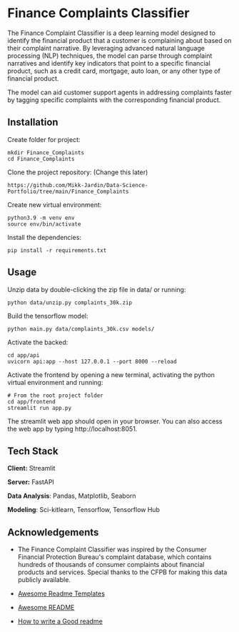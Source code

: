 
# Finance Complaints Classifier

The Finance Complaint Classifier is a deep learning model designed to identify the financial product that a customer is complaining about based on their complaint narrative. By leveraging advanced natural language processing (NLP) techniques, the model can parse through complaint narratives and identify key indicators that point to a specific financial product, such as a credit card, mortgage, auto loan, or any other type of financial product.

The model can aid customer support agents in addressing complaints faster by tagging specific complaints with the corresponding financial product.


## Installation

Create folder for project:
```
mkdir Finance_Complaints
cd Finance_Complaints
```

Clone the project repository: (Change this later)

```
https://github.com/Mikk-Jardin/Data-Science-Portfolio/tree/main/Finance_Complaints
```

Create new virtual environment:
```
python3.9 -m venv env
source env/bin/activate
```

Install the dependencies:
```
pip install -r requirements.txt
```
    
## Usage

Unzip data by double-clicking the zip file in data/ or running:
```
python data/unzip.py complaints_30k.zip
```

Build the tensorflow model:
```
python main.py data/complaints_30k.csv models/
```

Activate the backed:
```
cd app/api
uvicorn api:app --host 127.0.0.1 --port 8000 --reload
```
Activate the frontend by opening a new terminal, activating the python virtual environment and running:
```
# From the root project folder
cd app/frontend
streamlit run app.py
```
The streamlit web app should open in your browser. You can also access the web app by typing http://localhost:8051.
## Tech Stack

**Client:** Streamlit

**Server:** FastAPI

**Data Analysis**: Pandas, Matplotlib, Seaborn

**Modeling**: Sci-kitlearn, Tensorflow, Tensorflow Hub


## Acknowledgements
 - The Finance Complaint Classifier was inspired by the Consumer Financial Protection Bureau's complaint database, which contains hundreds of thousands of consumer complaints about financial products and services. Special thanks to the CFPB for making this data publicly available.

 - [Awesome Readme Templates](https://awesomeopensource.com/project/elangosundar/awesome-README-templates)
 - [Awesome README](https://github.com/matiassingers/awesome-readme)
 - [How to write a Good readme](https://bulldogjob.com/news/449-how-to-write-a-good-readme-for-your-github-project)

